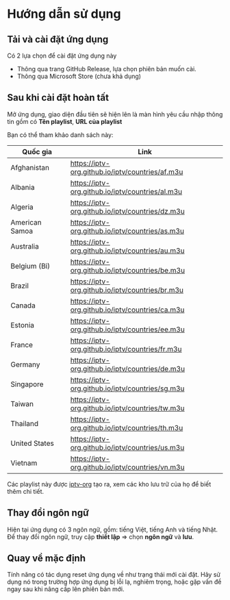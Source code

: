 # Hướng dẫn sử dụng

## Tải và cài đặt ứng dụng

Có 2 lựa chọn để cài đặt ứng dụng này
- Thông qua trang GitHub Release, lựa chọn phiên bản muốn cài.
- Thông qua Microsoft Store (chưa khả dụng)

## Sau khi cài đặt hoàn tất

Mở ứng dụng, giao diện đầu tiên sẽ hiện lên là màn hình yêu cầu nhập thông tin gồm có **Tên playlist**, **URL của playlist**

Bạn có thể tham khảo danh sách này:

| Quốc gia | Link |
|----------|------|
| Afghanistan | https://iptv-org.github.io/iptv/countries/af.m3u |
| Albania | https://iptv-org.github.io/iptv/countries/al.m3u |
| Algeria | https://iptv-org.github.io/iptv/countries/dz.m3u |
| American Samoa | https://iptv-org.github.io/iptv/countries/as.m3u |
| Australia | https://iptv-org.github.io/iptv/countries/au.m3u |
| Belgium (Bỉ) | https://iptv-org.github.io/iptv/countries/be.m3u |
| Brazil | https://iptv-org.github.io/iptv/countries/br.m3u |
| Canada | https://iptv-org.github.io/iptv/countries/ca.m3u |
| Estonia | https://iptv-org.github.io/iptv/countries/ee.m3u |
| France | https://iptv-org.github.io/iptv/countries/fr.m3u |
| Germany | https://iptv-org.github.io/iptv/countries/de.m3u |
| Singapore | https://iptv-org.github.io/iptv/countries/sg.m3u |
| Taiwan | https://iptv-org.github.io/iptv/countries/tw.m3u |
| Thailand | https://iptv-org.github.io/iptv/countries/th.m3u |
| United States | https://iptv-org.github.io/iptv/countries/us.m3u |
| Vietnam | https://iptv-org.github.io/iptv/countries/vn.m3u |

Các playlist này được [iptv-org](https://github.com/iptv-org) tạo ra, xem các kho lưu trữ của họ để biết thêm chi tiết.

## Thay đổi ngôn ngữ

Hiện tại ứng dụng có 3 ngôn ngữ, gồm: tiếng Việt, tiếng Anh và tiếng Nhật. Để thay đổi ngôn ngữ, truy cập **thiết lập** => chọn **ngôn ngữ** và **lưu**.

## Quay về mặc định

Tính năng có tác dụng reset ứng dụng về như trạng thái mới cài đặt. Hãy sử dụng nó trong trường hợp ứng dụng bị lỗi lạ, nghiêm trọng, hoặc gặp vấn đề ngay sau khi nâng cấp lên phiên bản mới.